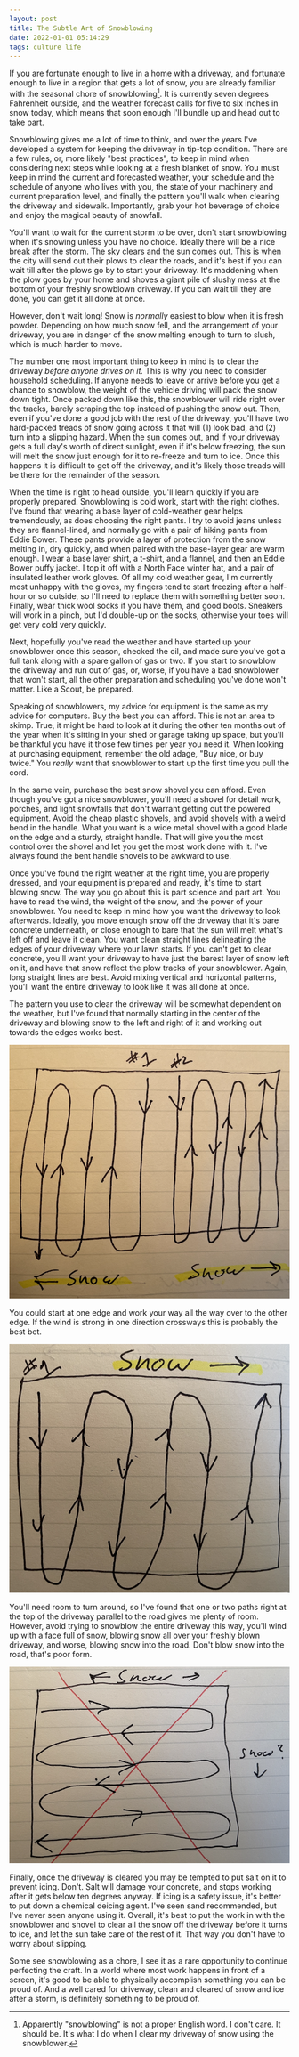 ```yaml
---
layout: post
title: The Subtle Art of Snowblowing
date: 2022-01-01 05:14:29
tags: culture life
---
```


If you are fortunate enough to live in a home with a driveway, and fortunate enough to live in a region that gets a lot of snow, you are already familiar with the seasonal chore of snowblowing[^1]. It is currently seven degrees Fahrenheit outside, and the weather forecast calls for five to six inches in snow today, which means that soon enough I'll bundle up and head out to take part.

Snowblowing gives me a lot of time to think, and over the years I've developed a system for keeping the driveway in tip-top condition. There are a few rules, or, more likely "best practices", to keep in mind when considering next steps while looking at a fresh blanket of snow. You must keep in mind the current and forecasted weather, your schedule and the schedule of anyone who lives with you, the state of your machinery and current preparation level, and finally the pattern you'll walk when clearing the driveway and sidewalk. Importantly, grab your hot beverage of choice and enjoy the magical beauty of snowfall.

You'll want to wait for the current storm to be over, don't start snowblowing when it's snowing unless you have no choice. Ideally there will be a nice break after the storm. The sky clears and the sun comes out. This is when the city will send out their plows to clear the roads, and it's best if you can wait till after the plows go by to start your driveway. It's maddening when the plow goes by your home and shoves a giant pile of slushy mess at the bottom of your freshly snowblown driveway. If you can wait till they are done, you can get it all done at once. 

However, don't wait long! Snow is *normally* easiest to blow when it is fresh powder. Depending on how much snow fell, and the arrangement of your driveway, you are in danger of the snow melting enough to turn to slush, which is much harder to move. 

The number one most important thing to keep in mind is to clear the driveway *before anyone drives on it.* This is why you need to consider household scheduling. If anyone needs to leave or arrive before you get a chance to snowblow, the weight of the vehicle driving will pack the snow down tight. Once packed down like this, the snowblower will ride right over the tracks, barely scraping the top instead of pushing the snow out. Then, even if you've done a good job with the rest of the driveway, you'll have two hard-packed treads of snow going across it that will (1) look bad, and (2) turn into a slipping hazard. When the sun comes out, and if your driveway gets a full day's worth of direct sunlight, even if it's below freezing, the sun will melt the snow just enough for it to re-freeze and turn to ice. Once this happens it is difficult to get off the driveway, and it's likely those treads will be there for the remainder of the season.

When the time is right to head outside, you'll learn quickly if you are properly prepared. Snowblowing is cold work, start with the right clothes. I've found that wearing a base layer of cold-weather gear helps tremendously, as does choosing the right pants. I try to avoid jeans unless they are flannel-lined, and normally go with a pair of hiking pants from Eddie Bower. These pants provide a layer of protection from the snow melting in, dry quickly, and when paired with the base-layer gear are warm enough. I wear a base layer shirt, a t-shirt, and a flannel, and then an Eddie Bower puffy jacket. I top it off with a North Face winter hat, and a pair of insulated leather work gloves. Of all my cold weather gear, I'm currently most unhappy with the gloves, my fingers tend to start freezing after a half-hour or so outside, so I'll need to replace them with something better soon. Finally, wear thick wool socks if you have them, and good boots. Sneakers will work in a pinch, but I'd double-up on the socks, otherwise your toes will get very cold very quickly. 

Next, hopefully you've read the weather and have started up your snowblower once this season, checked the oil, and made sure you've got a full tank along with a spare gallon of gas or two. If you start to snowblow the driveway and run out of gas, or, worse, if you have a bad snowblower that won't start, all the other preparation and scheduling you've done won't matter. Like a Scout, be prepared.

Speaking of snowblowers, my advice for equipment is the same as my advice for computers. Buy the best you can afford. This is not an area to skimp. True, it might be hard to look at it during the other ten months out of the year when it's sitting in your shed or garage taking up space, but you'll be thankful you have it those few times per year you need it. When looking at purchasing equipment, remember the old adage, "Buy nice, or buy twice." You *really* want that snowblower to start up the first time you pull the cord.

In the same vein, purchase the best snow shovel you can afford. Even though you've got a nice snowblower, you'll need a shovel for detail work, porches, and light snowfalls that don't warrant getting out the powered equipment. Avoid the cheap plastic shovels, and avoid shovels with a weird bend in the handle. What you want is a wide metal shovel with a good blade on the edge and a sturdy, straight handle. That will give you the most control over the shovel and let you get the most work done with it. I've always found the bent handle shovels to be awkward to use. 

Once you've found the right weather at the right time, you are properly dressed, and your equipment is prepared and ready, it's time to start blowing snow. The way you go about this is part science and part art. You have to read the wind, the weight of the snow, and the power of your snowblower. You need to keep in mind how you want the driveway to look afterwards. Ideally, you move enough snow off the driveway that it's bare concrete underneath, or close enough to bare that the sun will melt what's left off and leave it clean. You want clean straight lines delineating the edges of your driveway where your lawn starts. If you can't get to clear concrete, you'll want your driveway to have just the barest layer of snow left on it, and have that snow reflect the plow tracks of your snowblower. Again, long straight lines are best. Avoid mixing vertical and horizontal patterns, you'll want the entire driveway to look like it was all done at once.

The pattern you use to clear the driveway will be somewhat dependent on the weather, but I've found that normally starting in the center of the driveway and blowing snow to the left and right of it and working out towards the edges works best. 

<img src="/media/snowblow-3.png" />

You could start at one edge and work your way all the way over to the other edge. If the wind is strong in one direction crossways this is probably the best bet. 

<img src="/media/snowblow-2.png" />

You'll need room to turn around, so I've found that one or two paths right at the top of the driveway parallel to the road gives me plenty of room. However, avoid trying to snowblow the entire driveway this way, you'll wind up with a face full of snow, blowing snow all over your freshly blown driveway, and worse, blowing snow into the road. Don't blow snow into the road, that's poor form. 

<img src="/media/snowblow-1.png" />

Finally, once the driveway is cleared you may be tempted to put salt on it to prevent icing. Don't. Salt will damage your concrete, and stops working after it gets below ten degrees anyway. If icing is a safety issue, it's better to put down a chemical deicing agent. I've seen sand recommended, but I've never seen anyone using it. Overall, it's best to put the work in with the snowblower and shovel to clear all the snow off the driveway before it turns to ice, and let the sun take care of the rest of it. That way you don't have to worry about slipping. 

Some see snowblowing as a chore, I see it as a rare opportunity to continue perfecting the craft. In a world where most work happens in front of a screen, it's good to be able to physically accomplish something you can be proud of. And a well cared for driveway, clean and cleared of snow and ice after a storm, is definitely something to be proud of. 


















[^1]: Apparently "snowblowing" is not a proper English word. I don't care. It should be. It's what I do when I clear my driveway of snow using the snowblower. 